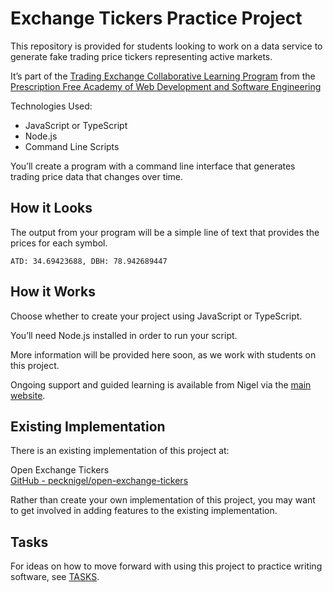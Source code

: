 
# Exchange Tickers Practice Project

This repository is provided for students looking to work on a data service to generate fake trading price tickers representing active markets.

It’s part of the [Trading Exchange Collaborative Learning Program](https://github.com/pecknigel/trading-exchange-collaborative-learning) from the [Prescription Free Academy of Web Development and Software Engineering](https://prescriptionfree.academy/)

Technologies Used:

- JavaScript or TypeScript
- Node.js
- Command Line Scripts

You’ll create a program with a command line interface that generates trading price data that changes over time.

## How it Looks

The output from your program will be a simple line of text that provides the prices for each symbol.

```
ATD: 34.69423688, DBH: 78.942689447
```

## How it Works

Choose whether to create your project using JavaScript or TypeScript.

You’ll need Node.js installed in order to run your script.

More information will be provided here soon, as we work with students on this project.

Ongoing support and guided learning is available from Nigel via the [main website](https://prescriptionfree.academy/).

## Existing Implementation

There is an existing implementation of this project at:

Open Exchange Tickers  
[GitHub - pecknigel/open-exchange-tickers](https://github.com/pecknigel/open-exchange-tickers)

Rather than create your own implementation of this project, you may want to get involved in adding features to the existing implementation.

## Tasks

For ideas on how to move forward with using this project to practice writing software, see [TASKS](https://github.com/pecknigel/exchange-tickers-practice-project/blob/main/TASKS.md).
